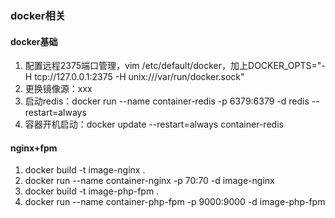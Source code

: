 ### docker相关

#### docker基础
1. 配置远程2375端口管理，vim /etc/default/docker，加上DOCKER_OPTS="-H tcp://127.0.0.1:2375 -H unix:///var/run/docker.sock"
1. 更换镜像源：xxx
1. 启动redis：docker run --name container-redis -p 6379:6379 -d redis --restart=always
1. 容器开机启动：docker update --restart=always container-redis

#### nginx+fpm
1. docker build -t image-nginx .
1. docker run --name container-nginx -p 70:70 -d image-nginx
1. docker build -t image-php-fpm .
1. docker run --name container-php-fpm -p 9000:9000 -d image-php-fpm


